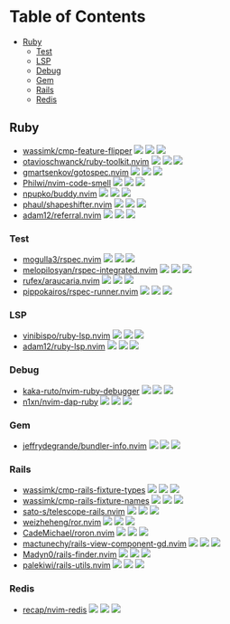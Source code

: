 # Table of Contents

<!-- toc -->

- [Ruby](#ruby)
  * [Test](#test)
  * [LSP](#lsp)
  * [Debug](#debug)
  * [Gem](#gem)
  * [Rails](#rails)
  * [Redis](#redis)

<!-- tocstop -->

## Ruby

- [wassimk/cmp-feature-flipper](https://github.com/wassimk/cmp-feature-flipper) ![](https://img.shields.io/github/stars/wassimk/cmp-feature-flipper) ![](https://img.shields.io/github/last-commit/wassimk/cmp-feature-flipper) ![](https://img.shields.io/github/commit-activity/y/wassimk/cmp-feature-flipper)
- [otavioschwanck/ruby-toolkit.nvim](https://github.com/otavioschwanck/ruby-toolkit.nvim) ![](https://img.shields.io/github/stars/otavioschwanck/ruby-toolkit.nvim) ![](https://img.shields.io/github/last-commit/otavioschwanck/ruby-toolkit.nvim) ![](https://img.shields.io/github/commit-activity/y/otavioschwanck/ruby-toolkit.nvim)
- [gmartsenkov/gotospec.nvim](https://github.com/gmartsenkov/gotospec.nvim) ![](https://img.shields.io/github/stars/gmartsenkov/gotospec.nvim) ![](https://img.shields.io/github/last-commit/gmartsenkov/gotospec.nvim) ![](https://img.shields.io/github/commit-activity/y/gmartsenkov/gotospec.nvim)
- [Philwi/nvim-code-smell](https://github.com/Philwi/nvim-code-smell) ![](https://img.shields.io/github/stars/Philwi/nvim-code-smell) ![](https://img.shields.io/github/last-commit/Philwi/nvim-code-smell) ![](https://img.shields.io/github/commit-activity/y/Philwi/nvim-code-smell)
- [npupko/buddy.nvim](https://github.com/npupko/buddy.nvim) ![](https://img.shields.io/github/stars/npupko/buddy.nvim) ![](https://img.shields.io/github/last-commit/npupko/buddy.nvim) ![](https://img.shields.io/github/commit-activity/y/npupko/buddy.nvim)
- [phaul/shapeshifter.nvim](https://github.com/phaul/shapeshifter.nvim) ![](https://img.shields.io/github/stars/phaul/shapeshifter.nvim) ![](https://img.shields.io/github/last-commit/phaul/shapeshifter.nvim) ![](https://img.shields.io/github/commit-activity/y/phaul/shapeshifter.nvim)
- [adam12/referral.nvim](https://github.com/adam12/referral.nvim) ![](https://img.shields.io/github/stars/adam12/referral.nvim) ![](https://img.shields.io/github/last-commit/adam12/referral.nvim) ![](https://img.shields.io/github/commit-activity/y/adam12/referral.nvim)

### Test

- [mogulla3/rspec.nvim](https://github.com/mogulla3/rspec.nvim) ![](https://img.shields.io/github/stars/mogulla3/rspec.nvim) ![](https://img.shields.io/github/last-commit/mogulla3/rspec.nvim) ![](https://img.shields.io/github/commit-activity/y/mogulla3/rspec.nvim)
- [melopilosyan/rspec-integrated.nvim](https://github.com/melopilosyan/rspec-integrated.nvim) ![](https://img.shields.io/github/stars/melopilosyan/rspec-integrated.nvim) ![](https://img.shields.io/github/last-commit/melopilosyan/rspec-integrated.nvim) ![](https://img.shields.io/github/commit-activity/y/melopilosyan/rspec-integrated.nvim)
- [rufex/araucaria.nvim](https://github.com/rufex/araucaria.nvim) ![](https://img.shields.io/github/stars/rufex/araucaria.nvim) ![](https://img.shields.io/github/last-commit/rufex/araucaria.nvim) ![](https://img.shields.io/github/commit-activity/y/rufex/araucaria.nvim)
- [pippokairos/rspec-runner.nvim](https://github.com/pippokairos/rspec-runner.nvim) ![](https://img.shields.io/github/stars/pippokairos/rspec-runner.nvim) ![](https://img.shields.io/github/last-commit/pippokairos/rspec-runner.nvim) ![](https://img.shields.io/github/commit-activity/y/pippokairos/rspec-runner.nvim)

### LSP

- [vinibispo/ruby-lsp.nvim](https://github.com/vinibispo/ruby-lsp.nvim) ![](https://img.shields.io/github/stars/vinibispo/ruby-lsp.nvim) ![](https://img.shields.io/github/last-commit/vinibispo/ruby-lsp.nvim) ![](https://img.shields.io/github/commit-activity/y/vinibispo/ruby-lsp.nvim)
- [adam12/ruby-lsp.nvim](https://github.com/adam12/ruby-lsp.nvim) ![](https://img.shields.io/github/stars/adam12/ruby-lsp.nvim) ![](https://img.shields.io/github/last-commit/adam12/ruby-lsp.nvim) ![](https://img.shields.io/github/commit-activity/y/adam12/ruby-lsp.nvim)

### Debug

- [kaka-ruto/nvim-ruby-debugger](https://github.com/kaka-ruto/nvim-ruby-debugger) ![](https://img.shields.io/github/stars/kaka-ruto/nvim-ruby-debugger) ![](https://img.shields.io/github/last-commit/kaka-ruto/nvim-ruby-debugger) ![](https://img.shields.io/github/commit-activity/y/kaka-ruto/nvim-ruby-debugger)
- [n1xn/nvim-dap-ruby](https://github.com/n1xn/nvim-dap-ruby) ![](https://img.shields.io/github/stars/n1xn/nvim-dap-ruby) ![](https://img.shields.io/github/last-commit/n1xn/nvim-dap-ruby) ![](https://img.shields.io/github/commit-activity/y/n1xn/nvim-dap-ruby)

### Gem

- [jeffrydegrande/bundler-info.nvim](https://github.com/jeffrydegrande/bundler-info.nvim) ![](https://img.shields.io/github/stars/jeffrydegrande/bundler-info.nvim) ![](https://img.shields.io/github/last-commit/jeffrydegrande/bundler-info.nvim) ![](https://img.shields.io/github/commit-activity/y/jeffrydegrande/bundler-info.nvim)

### Rails

- [wassimk/cmp-rails-fixture-types](https://github.com/wassimk/cmp-rails-fixture-types) ![](https://img.shields.io/github/stars/wassimk/cmp-rails-fixture-types) ![](https://img.shields.io/github/last-commit/wassimk/cmp-rails-fixture-types) ![](https://img.shields.io/github/commit-activity/y/wassimk/cmp-rails-fixture-types)
- [wassimk/cmp-rails-fixture-names](https://github.com/wassimk/cmp-rails-fixture-names) ![](https://img.shields.io/github/stars/wassimk/cmp-rails-fixture-names) ![](https://img.shields.io/github/last-commit/wassimk/cmp-rails-fixture-names) ![](https://img.shields.io/github/commit-activity/y/wassimk/cmp-rails-fixture-names)
- [sato-s/telescope-rails.nvim](https://github.com/sato-s/telescope-rails.nvim) ![](https://img.shields.io/github/stars/sato-s/telescope-rails.nvim) ![](https://img.shields.io/github/last-commit/sato-s/telescope-rails.nvim) ![](https://img.shields.io/github/commit-activity/y/sato-s/telescope-rails.nvim)
- [weizheheng/ror.nvim](https://github.com/weizheheng/ror.nvim) ![](https://img.shields.io/github/stars/weizheheng/ror.nvim) ![](https://img.shields.io/github/last-commit/weizheheng/ror.nvim) ![](https://img.shields.io/github/commit-activity/y/weizheheng/ror.nvim)
- [CadeMichael/roron.nvim](https://github.com/CadeMichael/roron.nvim) ![](https://img.shields.io/github/stars/CadeMichael/roron.nvim) ![](https://img.shields.io/github/last-commit/CadeMichael/roron.nvim) ![](https://img.shields.io/github/commit-activity/y/CadeMichael/roron.nvim)
- [mactunechy/rails-view-component-gd.nvim](https://github.com/mactunechy/rails-view-component-gd.nvim) ![](https://img.shields.io/github/stars/mactunechy/rails-view-component-gd.nvim) ![](https://img.shields.io/github/last-commit/mactunechy/rails-view-component-gd.nvim) ![](https://img.shields.io/github/commit-activity/y/mactunechy/rails-view-component-gd.nvim)
- [Madyn0/rails-finder.nvim](https://github.com/Madyn0/rails-finder.nvim) ![](https://img.shields.io/github/stars/Madyn0/rails-finder.nvim) ![](https://img.shields.io/github/last-commit/Madyn0/rails-finder.nvim) ![](https://img.shields.io/github/commit-activity/y/Madyn0/rails-finder.nvim)
- [palekiwi/rails-utils.nvim](https://github.com/palekiwi/rails-utils.nvim) ![](https://img.shields.io/github/stars/palekiwi/rails-utils.nvim) ![](https://img.shields.io/github/last-commit/palekiwi/rails-utils.nvim) ![](https://img.shields.io/github/commit-activity/y/palekiwi/rails-utils.nvim)

### Redis

- [recap/nvim-redis](https://github.com/recap/nvim-redis) ![](https://img.shields.io/github/stars/recap/nvim-redis) ![](https://img.shields.io/github/last-commit/recap/nvim-redis) ![](https://img.shields.io/github/commit-activity/y/recap/nvim-redis)
